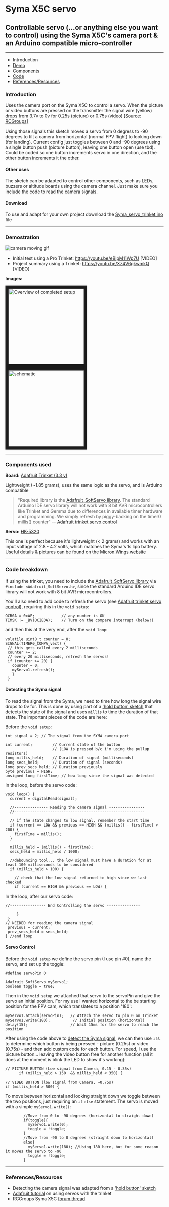 # Syma X5C servo
## Controllable servo (...or anything else you want to control) using the Syma X5C's camera port &amp; an Arduino compatible micro-controller

 *******************************************************************
 
 - Introduction
 - [Demo](#demostration)
 - [Components](#components-used)
 - [Code](#code-breakdown)
 - [References/Resources](#referencesresources)

### Introduction

 Uses the camera port on the Syma X5C to control a servo. When the picture or video buttons are pressed on the transmitter the signal wire (yellow) drops from 3.7v to 0v for 0.25s (picture) or 0.75s (video) [[Source: RCGroups]](https://www.rcgroups.com/forums/showpost.php?p=31397718&postcount=5415)

Using those signals this sketch moves a servo from 0 degress to -90 degrees to tilt a camera from horizontal (normal FPV flight) to looking down (for landing). Current config just toggles between 0 and -90 degrees using a single button push (picture button), leaving one button open (use tbd). Could be coded so one button increments servo in one direction, and the other button increments it the other.

#### Other uses

The sketch can be adapted to control other components, such as LEDs, buzzers or altitude boards using the camera channel. Just make sure you include the code to read the camera signals.

#### Download

To use and adapt for your own project download the [Syma_servo_trinket.ino](../Syma_servo_trinket.ino) file

------------------------------

### Demostration

![camera moving gif](https://raw.githubusercontent.com/EThornill/Syma_X5C_servo/master/images/Syma_X5C_servo.gif)

- Initial test using a Pro Trinket: https://youtu.be/eBlpM11Wp7U [VIDEO]
- Project summary using a Trinket: https://youtu.be/Xz4V6qkwmkQ [VIDEO]

**Images:**

<a href="/images/overview.jpg"><img src="images/overview.jpg" 
alt="Overview of completed setup" width="240" border="10" /></a><a href="images/schematic.jpg"><img src="images/schematic.jpg" 
alt="schematic" width="240" border="10" /></a>

------------------------------

### Components used
 
  **Board:** [Adafruit Trinket (3.3 v)](https://www.adafruit.com/product/1500)
  
  Lightweight (~1.85 grams), uses the same logic as the servo, and is Arduino compatible

  >"Required library is the [Adafruit_SoftServo library](https://github.com/adafruit/Adafruit_SoftServo). The standard Arduino IDE servo library will not work with 8 bit AVR microcontrollers like Trinket and Gemma due to differences in available timer hardware and programming. We simply refresh by piggy-backing on the timer0 millis() counter" -- [Adafruit trinket servo control](https://learn.adafruit.com/trinket-gemma-servo-control/overview)
  
  **Servo:** [HK-5320](https://hobbyking.com/en_us/hk-5320-ultra-micro-digital-servo-1-7g-0-05sec-0-075kg.html)
  
  This one is perfect because it's lightweight (< 2 grams) and works with an input voltage of 2.8 - 4.2 volts, which matches the Syma's 1s lipo battery. Useful details & pictures can be found on the [Micron Wings website](http://www.micronwings.com/Products/Servo%20HK5320/index.shtml)
  
 ------------------------------
 
### Code breakdown
 If using the trinket, you need to include the [Adafruit_SoftServo library](https://github.com/adafruit/Adafruit_SoftServo) via `#include <Adafruit_SoftServo.h>`, since the standard Arduino IDE servo library will not work with 8 bit AVR microcontrollers.
 
You'll also need to add code to refresh the servo (see [Adafruit trinket servo control](https://learn.adafruit.com/trinket-gemma-servo-control/overview)), requiring this in the `void setup`:
 
 ```arduino
OCR0A = 0xAF;            // any number is OK
TIMSK |= _BV(OCIE0A);    // Turn on the compare interrupt (below!)
 ```
 and then this at the very end, after the `void loop`:
 
 ```arduino
 volatile uint8_t counter = 0;
SIGNAL(TIMER0_COMPA_vect) {
  // this gets called every 2 milliseconds
  counter += 2;
  // every 20 milliseconds, refresh the servos!
  if (counter >= 20) {
    counter = 0;
    myServo1.refresh();
    }
  }
 ```
 
 #### Detecting the Syma signal
 To read the signal from the Syma, we need to time how long the signal wire drops to 0v for. This is done by using part of a ['hold button' sketch](http://playground.arduino.cc/Code/HoldButton) that detects the state of the signal and uses `millis` to time the duration of that state. The important pieces of the code are here:
 
Before the `void setup`:
```arduino
int signal = 2; // The signal from the SYMA camera port

int current;         // Current state of the button
                     // (LOW is pressed b/c i'm using the pullup resistors)
long millis_held;    // Duration of signal (milliseconds)
long secs_held;      // Duration of signal (seconds)
long prev_secs_held; // Duration previously
byte previous = HIGH;
unsigned long firstTime; // how long since the signal was detected
```
In the loop, before the servo code:
```arduino
void loop() {
  current = digitalRead(signal);
  
  //--------------- Reading the camera signal ----------------
  //----------------------------------------------------------

  // if the state changes to low signal, remember the start time 
  if (current == LOW && previous == HIGH && (millis() - firstTime) > 200) {
    firstTime = millis();
  }

  millis_held = (millis() - firstTime);
  secs_held = millis_held / 1000;

  //debouncing tool... the low signal must have a duration for at least 100 milliseconds to be considered
  if (millis_held > 100) {
   
    // check that the low signal returned to high since we last checked
    if (current == HIGH && previous == LOW) {
 ```
 In the loop, after our servo code:
 
 ```arduino
//---------------- End Controlling the servo ---------------
      
      }
  }
// NEEDED for reading the camera signal
  previous = current;
  prev_secs_held = secs_held;
} //end loop
 ```
#### Servo Control
Before the `void setup` we define the servo pin (I use pin \#0), name the servo, and set up the toggle:

```arduino
#define servoPin 0

Adafruit_SoftServo myServo1; 
boolean toggle = true;
```
Then in the `void setup` we attached that servo to the servoPin and give the servo an initial position. For my use I wanted horizontal to the be starting position for the FPV cam, which translates to a position '180':

```arduino
myServo1.attach(servoPin);   // Attach the servo to pin 0 on Trinket
myServo1.write(180);          // Initial position (horizontal)
delay(15);                   // Wait 15ms for the servo to reach the position
```

After using the code above to [detect the Syma signal](#detecting-the-syma-signal), we can then use `if`s to determine which button is being pressed - picture (0.25s) or video (0.75s) -  and then add custom code for each button. For speed, I use the picture button... leaving the video button free for another function (all it does at the moment is blink the LED to show it's working):

```arduino
// PICTURE BUTTON (Low signal from Camera, 0.15 - 0.35s)
      if (millis_held > 150  && millis_held < 350) {     
```
```arduino
// VIDEO BUTTON (low signal from Camera, ~0.75s)
if (millis_held > 500) {
```

To move between horizontal and looking straight down we toggle between the two positions, just requiring an `if` `else` statement. The servo is moved with a simple `myServo1.write()`:

```arduino 
        //Move from 0 to -90 degrees (horizontal to straight down)
        if(toggle){
          myServo1.write(0);
          toggle = !toggle;
        }
        //Move from -90 to 0 degrees (straight down to horizontal)
        else{
          myServo1.write(180); //Using 180 here, but for some reason it moves the servo to -90
          toggle = !toggle;
        }
  ```
  

 *******************************************************************
 ### References/Resources

  - Detecting the camera signal was adapted from a ['hold button' sketch](http://playground.arduino.cc/Code/HoldButton)
  - [Adafruit tutorial](https://learn.adafruit.com/trinket-gemma-servo-control/overview) on using servos with the trinket
  - RCGroups Syma X5C [forum thread](https://www.rcgroups.com/forums/showthread.php?2065465-Syma-x5c)
